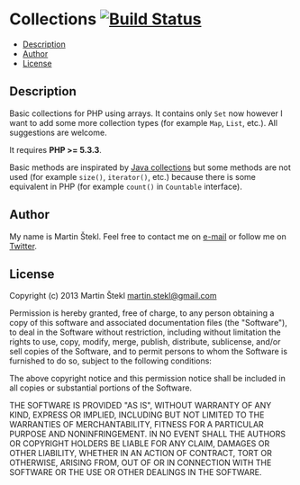 # Collections [![Build Status](https://travis-ci.org/stekycz/Collections.png?branch=master)](https://travis-ci.org/stekycz/Collections)

- [Description](#description)
- [Author](#author)
- [License](#license)

## Description

Basic collections for PHP using arrays. It contains only `Set` now however I want to add some more collection types
(for example `Map`, `List`, etc.). All suggestions are welcome.

It requires **PHP >= 5.3.3**.

Basic methods are inspirated by [Java collections](http://docs.oracle.com/javase/6/docs/api/java/util/Collections.html)
but some methods are not used (for example `size()`, `iterator()`, etc.) because there is some equivalent in PHP (for example
`count()` in `Countable` interface).

## Author

My name is Martin Štekl. Feel free to contact me on [e-mail](mailto:martin.stekl@gmail.com)
or follow me on [Twitter](https://twitter.com/stekycz).

## License

Copyright (c) 2013 Martin Štekl <martin.stekl@gmail.com>

Permission is hereby granted, free of charge, to any person
obtaining a copy of this software and associated documentation
files (the "Software"), to deal in the Software without
restriction, including without limitation the rights to use,
copy, modify, merge, publish, distribute, sublicense, and/or sell
copies of the Software, and to permit persons to whom the
Software is furnished to do so, subject to the following
conditions:

The above copyright notice and this permission notice shall be
included in all copies or substantial portions of the Software.

THE SOFTWARE IS PROVIDED "AS IS", WITHOUT WARRANTY OF ANY KIND,
EXPRESS OR IMPLIED, INCLUDING BUT NOT LIMITED TO THE WARRANTIES
OF MERCHANTABILITY, FITNESS FOR A PARTICULAR PURPOSE AND
NONINFRINGEMENT. IN NO EVENT SHALL THE AUTHORS OR COPYRIGHT
HOLDERS BE LIABLE FOR ANY CLAIM, DAMAGES OR OTHER LIABILITY,
WHETHER IN AN ACTION OF CONTRACT, TORT OR OTHERWISE, ARISING
FROM, OUT OF OR IN CONNECTION WITH THE SOFTWARE OR THE USE OR
OTHER DEALINGS IN THE SOFTWARE.
